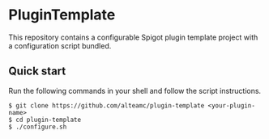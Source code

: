 # PluginTemplate

This repository contains a configurable Spigot plugin template project with a configuration script bundled.

## Quick start

Run the following commands in your shell and follow the script instructions.

```shell
$ git clone https://github.com/alteamc/plugin-template <your-plugin-name>
$ cd plugin-template
$ ./configure.sh
```